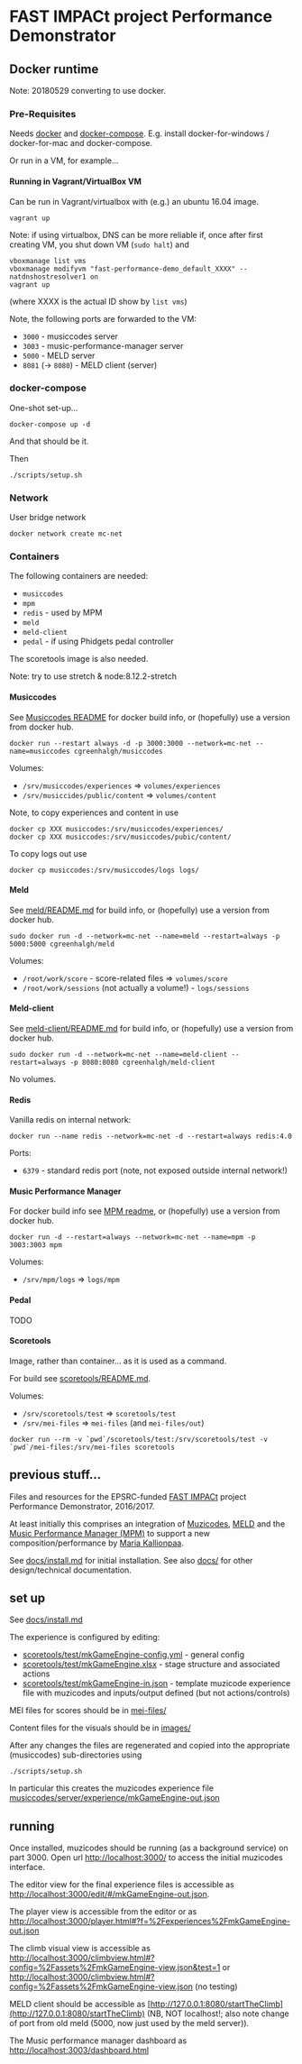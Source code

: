 # FAST IMPACt project Performance Demonstrator

## Docker runtime

Note: 20180529 converting to use docker.

### Pre-Requisites

Needs [docker](https://docs.docker.com/install/) and 
[docker-compose](https://docs.docker.com/compose/install/#install-compose).
E.g. install docker-for-windows / docker-for-mac and docker-compose. 

Or run in a VM, for example...

#### Running in Vagrant/VirtualBox VM

Can be run in Vagrant/virtualbox with (e.g.) an ubuntu 16.04 image.
```
vagrant up
```
Note: if using virtualbox, DNS can be more reliable if, once after first creating VM, you shut down VM (`sudo halt`) and 
```
vboxmanage list vms
vboxmanage modifyvm "fast-performance-demo_default_XXXX" --natdnshostresolver1 on
vagrant up
```
(where XXXX is the actual ID show by `list vms`)

Note, the following ports are forwarded to the VM:
- `3000` - musiccodes server
- `3003` - music-performance-manager server
- `5000` - MELD server
- `8081` (-> `8080`) - MELD client (server)

### docker-compose

One-shot set-up... 

```
docker-compose up -d
```

And that should be it.

Then
```
./scripts/setup.sh
```

### Network

User bridge network
```
docker network create mc-net
```

### Containers

The following containers are needed:
- `musiccodes`
- `mpm`
- `redis` - used by MPM
- `meld`
- `meld-client`
- `pedal` - if using Phidgets pedal controller

The scoretools image is also needed.

Note: try to use stretch & node:8.12.2-stretch

#### Musiccodes

See [Musiccodes README](https://github.com/cgreenhalgh/musiccodes)
for docker build info, or (hopefully) use a version from docker hub.

```
docker run --restart always -d -p 3000:3000 --network=mc-net --name=musiccodes cgreenhalgh/musiccodes
```
Volumes:
- `/srv/musiccodes/experiences` => `volumes/experiences`
- `/srv/musiccides/public/content` => `volumes/content`


Note, to copy experiences and content in use 
```
docker cp XXX musiccodes:/srv/musiccodes/experiences/
docker cp XXX musiccodes:/srv/musiccodes/pubic/content/
```
To copy logs out use
```
docker cp musiccodes:/srv/musiccodes/logs logs/
```

#### Meld

See [meld/README.md](meld/README.md) for build info, or (hopefully) use a 
version from docker hub.

```
sudo docker run -d --network=mc-net --name=meld --restart=always -p 5000:5000 cgreenhalgh/meld
```
Volumes:
- `/root/work/score` - score-related files => `volumes/score`
- `/root/work/sessions` (not actually a volume!) - `logs/sessions`

#### Meld-client

See [meld-client/README.md](meld-client/README.md) for build info, 
or (hopefully) use a version from docker hub.

```
sudo docker run -d --network=mc-net --name=meld-client --restart=always -p 8080:8080 cgreenhalgh/meld-client
```
No volumes.

#### Redis

Vanilla redis on internal network:
```
docker run --name redis --network=mc-net -d --restart=always redis:4.0
```

Ports:
- `6379` - standard redis port (note, not exposed outside internal network!)

#### Music Performance Manager

For docker build info see [MPM readme](https://github.com/cgreenhalgh/music-performance-manager),
or (hopefully) use a version from docker hub.

```
docker run -d --restart=always --network=mc-net --name=mpm -p 3003:3003 mpm
```
Volumes:
- `/srv/mpm/logs` => `logs/mpm`

#### Pedal

TODO

#### Scoretools

Image, rather than container... as it is used as a command.

For build see [scoretools/README.md](scoretools/README.md).

Volumes:
- `/srv/scoretools/test` => `scoretools/test`
- `/srv/mei-files` => `mei-files` (and `mei-files/out`)

```
docker run --rm -v `pwd`/scoretools/test:/srv/scoretools/test -v `pwd`/mei-files:/srv/mei-files scoretools
```

## previous stuff...

Files and resources for the EPSRC-funded [FAST IMPACt](http://www.semanticaudio.ac.uk/) project Performance Demonstrator, 2016/2017.

At least initially this comprises an integration of [Muzicodes](https://github.com/cgreenhalgh/musiccodes), [MELD](https://github.com/oerc-music/meld) and the [Music Performance Manager (MPM)](https://github.com/cgreenhalgh/music-performance-manager) to support a new composition/performance by [Maria Kallionpaa](https://uk.linkedin.com/in/mariakallionpaa).

See [docs/install.md](docs/install.md) for initial installation. See also [docs/](docs/) for other design/technical documentation.

## set up

See [docs/install.md](docs/install.md)

The experience is configured by editing:
- [scoretools/test/mkGameEngine-config.yml](scoretools/test/mkGameEngine-config.yml) - general config
- [scoretools/test/mkGameEngine.xlsx](scoretools/test/mkGameEngine.xlsx) - stage structure and associated actions
- [scoretools/test/mkGameEngine-in.json](scoretools/test/mkGameEngine-in.json) - template muzicode experience file with muzicodes and inputs/output defined (but not actions/controls)

MEI files for scores should be in [mei-files/](mei-files/)

Content files for the visuals should be in [images/](images/)

After any changes the files are regenerated and copied into the appropriate (musiccodes) sub-directories using
```
./scripts/setup.sh
```

In particular this creates the muzicodes experience file [musiccodes/server/experience/mkGameEngine-out.json](musiccodes/server/experience/mkGameEngine-out.json)

## running

Once installed, muzicodes should be running (as a background service) on part 3000. Open url [http://localhost:3000/](http://localhost:3000/) to access the initial muzicodes interface.

The editor view for the final experience files is accessible as [http://localhost:3000/edit/#/mkGameEngine-out.json](http://localhost:3000/edit/#/mkGameEngine-out.json).

The player view is accessible from the editor or as [http://localhost:3000/player.html#?f=%2Fexperiences%2FmkGameEngine-out.json](http://localhost:3000/player.html#?f=%2Fexperiences%2FmkGameEngine-out.json)

The climb visual view is accessible as [http://localhost:3000/climbview.html#?config=%2Fassets%2FmkGameEngine-view.json&test=1](http://localhost:3000/climbview.html#?config=%2Fassets%2FmkGameEngine-view.json&test=1) or
[http://localhost:3000/climbview.html#?config=%2Fassets%2FmkGameEngine-view.json](http://localhost:3000/climbview.html#?config=%2Fassets%2FmkGameEngine-view.json) (no testing) 

MELD client should be  accessible as [http://127.0.0.1:8080/startTheClimb](http://127.0.0.1:8080/startTheClimb) (NB, NOT localhost!; also note change of port from old meld (5000, now just used by the meld server)).

The Music performance manager dashboard as [http://localhost:3003/dashboard.html](http://localhost:3003/dashboard.html)
